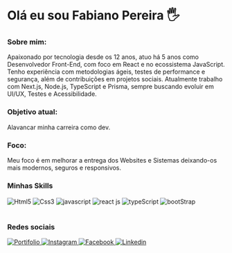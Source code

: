 <h1>Olá eu sou Fabiano Pereira 🖐️</h1>
<h3>Sobre mim:</h3>
<p>Apaixonado por tecnologia desde os 12 anos, atuo há 5 anos como Desenvolvedor Front-End, com foco em React e no ecossistema JavaScript. Tenho experiência com metodologias ágeis, testes de performance e segurança, além de contribuições em projetos sociais. Atualmente trabalho com Next.js, Node.js, TypeScript e Prisma, sempre buscando evoluir em UI/UX, Testes e Acessibilidade.</p>

<h3>Objetivo atual:</h3>
<p>Alavancar minha carreira como dev.</p>

<h3>Foco:</h3>
<p>Meu foco é em melhorar a entrega dos Websites e Sistemas deixando-os mais modernos, seguros e responsivos.</p>

<h3>Minhas Skills</h3>
<div>
  <img href="#" align="center" alt="Html5" src="https://img.shields.io/badge/HTML5-E34F26?style=for-the-badge&logo=html5&logoColor=white">
  <img align="center" alt="Css3" src="https://img.shields.io/badge/CSS3-1572B6?style=for-the-badge&logo=css3&logoColor=white">
  <img align="center" alt="javascript" src="https://img.shields.io/badge/JavaScript-323330?style=for-the-badge&logo=javascript&logoColor=F7DF1E">
  <img align="center" alt="react js" src="https://img.shields.io/badge/React-20232A?style=for-the-badge&logo=react&logoColor=61DAFB">
  <img align="center" alt="typeScript" src="https://img.shields.io/badge/TypeScript-007ACC?style=for-the-badge&logo=typescript&logoColor=white">
  <img align="center" alt="bootStrap" src="https://img.shields.io/badge/Bootstrap-563D7C?style=for-the-badge&logo=bootstrap&logoColor=white">
</div>
<br/>
<h3>Redes sociais</h3>
<a href="https://portifolio-fabianopereiraone.vercel.app/" target="_blank"> <img alt="Portifolio" src="https://img.shields.io/badge/Blogger-FF5722?style=for-the-badge&logo=blogger&logoColor=white"/> </a>
<a href="https://www.instagram.com/fabiano_pereira.s/" target="_blank"> <img alt="Instagram" src="https://img.shields.io/badge/Instagram-E4405F?style=for-the-badge&logo=instagram&logoColor=white"/> </a>
<a href="https://www.facebook.com/people/Fabiano-Pereira/100054599546816/" target="_blank"> <img alt="Facebook" src="https://img.shields.io/badge/Facebook-1877F2?style=for-the-badge&logo=facebook&logoColor=white"/> </a>
<a href="https://www.linkedin.com/in/fabiano-pereireira-one/" target="_blank"> <img alt="Linkedin" src="https://img.shields.io/badge/LinkedIn-0077B5?style=for-the-badge&logo=linkedin&logoColor=white"/> </a>
